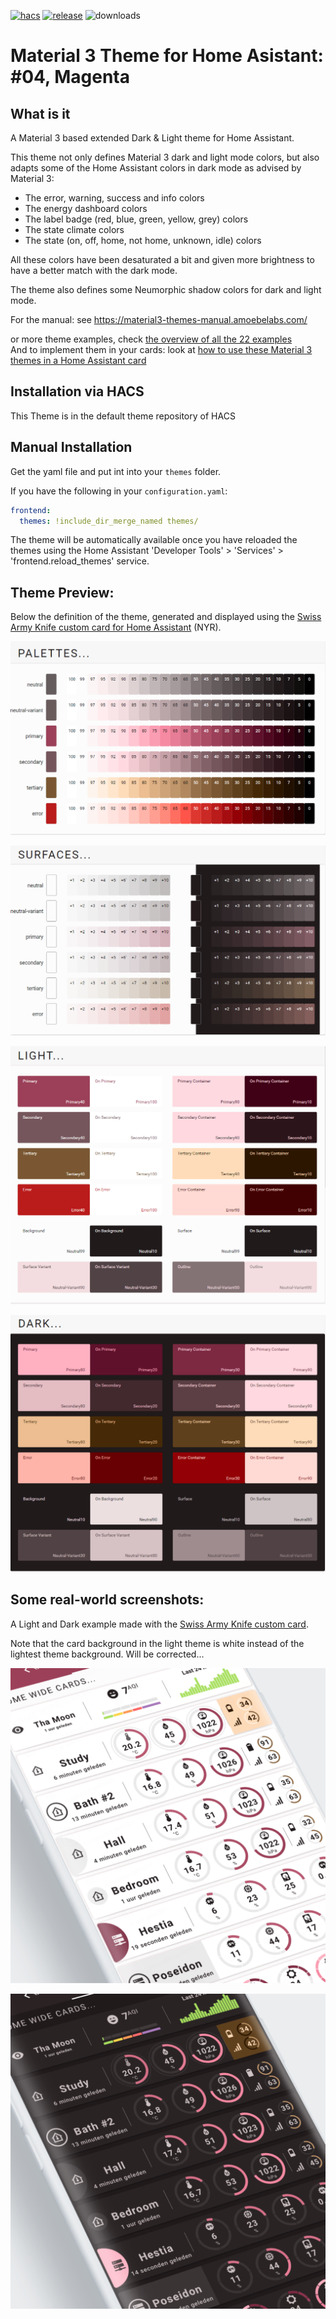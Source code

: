 
[![hacs][hacs-badge]][hacs-url]
[![release][release-badge]][release-url]
![downloads][downloads-badge]

# Material 3 Theme for Home Asistant: #04, Magenta

## What is it
A Material 3 based extended Dark & Light theme for Home Assistant.

This theme not only defines Material 3 dark and light mode colors, but also adapts some of the Home Assistant colors in dark mode as advised by Material 3:
- The error, warning, success and info colors
- The energy dashboard colors
- The label badge (red, blue, green, yellow, grey) colors
- The state climate colors
- The state (on, off, home, not home, unknown, idle) colors

All these colors have been desaturated a bit and given more brightness to have a better match with the dark mode.

The theme also defines some Neumorphic shadow colors for dark and light mode.

For the manual: see https://material3-themes-manual.amoebelabs.com/

or more theme examples, check [the overview of all the 22 examples][ham3-docs-examples-url]
<br>And to implement them in your cards: look at [how to use these Material 3 themes in a Home Assistant card][ham3-docs-howtouse-url]

## Installation via HACS
This Theme is in the default theme repository of HACS

## Manual Installation
Get the yaml file and put int into your `themes` folder.

If you have the following in your `configuration.yaml`:
```yaml
frontend:
  themes: !include_dir_merge_named themes/
```

The theme will be automatically available once you have reloaded the themes using the Home Assistant 'Developer Tools' > 'Services' > 'frontend.reload_themes' service.

## Theme Preview:
Below the definition of the theme, generated and displayed using the [Swiss Army Knife custom card for Home Assistant][sak-docs-url] (NYR).

![m3-04-palettes](https://github.com/AmoebeLabs/ha-theme_m3-04-magenta/blob/master/preview/m3-theme-04-palettes.png)

![m3-04-surfaces](https://github.com/AmoebeLabs/ha-theme_m3-04-magenta/blob/master/preview/m3-theme-04-surfaces.png)

![m3-04-light](https://github.com/AmoebeLabs/ha-theme_m3-04-magenta/blob/master/preview/m3-theme-04-light.png)

![m3-04-dark](https://github.com/AmoebeLabs/ha-theme_m3-04-magenta/blob/master/preview/m3-theme-04-dark.png)

## Some real-world screenshots:
A Light and Dark example made with the [Swiss Army Knife custom card][sak-docs-url].

Note that the card background in the light theme is white instead of the lightest theme background. Will be corrected...

![m3-04-sake12-light](https://github.com/AmoebeLabs/ha-theme_m3-04-magenta/blob/master/screenshots/m3-example-04-light.png)

![m3-04-sake12-dark](https://github.com/AmoebeLabs/ha-theme_m3-04-magenta/blob/master/screenshots/m3-example-04-dark.png)

<!-- Badges -->

[hacs-url]: https://github.com/hacs/integration
[hacs-badge]: https://img.shields.io/badge/HACS-Default-41BDF5.svg?style=for-the-badge
[release-badge]: https://img.shields.io/github/v/release/AmoebeLabs/HA-Theme_M3-04-Magenta?style=for-the-badge
[downloads-badge]: https://img.shields.io/github/downloads/AmoebeLabs/HA-Theme_M3-04-Magenta/total?style=for-the-badge

<!-- References -->

[home-assistant]: https://www.home-assistant.io/
[home-assitant-theme-docs]: https://www.home-assistant.io/integrations/frontend/#defining-themes
[hacs]: https://hacs.xyz
[release-url]: https://github.com/AmoebeLabs/HA-Theme_M3-04-Magenta/releases
[sak-docs-url]: https://swiss-army-knife.docs.amoebelabs.com
[ham3-docs-examples-url]: https://material3-themes-manual.amoebelabs.com/examples/introduction/
[ham3-docs-howtouse-url]: https://material3-themes-manual.amoebelabs.com/using/using-ham3-in-cards/
